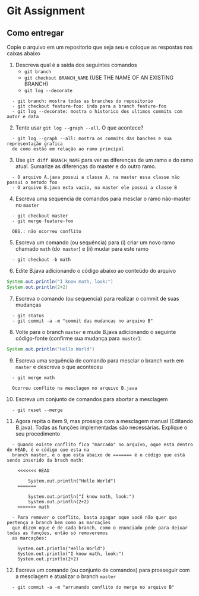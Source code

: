 # Git Assignment

## Como entregar
Copie o arquivo em um repositorio que seja seu e coloque as respostas nas caixas abaixo


1. Descreva qual é a saída dos seguintes comandos
    -  `git branch` 
    -  `git checkout BRANCH_NAME` (USE THE NAME OF AN EXISTING BRANCH)
    -  `git log --decorate`

```
  - git branch: mostra todas as branches do repositorio
  - git checkout feature-foo: indo para a branch feature-foo
  - git log --decorate: mostra o historico dos ultimos commits com autor e data 

```

2. Tente usar `git log --graph --all`. O que acontece?
```
  - git log --graph --all: mostra os commits das banches e sua representação grafica 
  de como estão em relação ao ramo principal 

```

3. Use `git diff BRANCH_NAME`  para ver as diferenças de um ramo e do ramo atual.
   Sumarize as diferenças do master e do outro ramo.

```
  - O arquivo A.java possui a classe A, na master essa classe não possui o metodo foo
  - O arquivo B.java esta vazio, na master ele possui a classe B

```

4. Escreva uma sequencia de comandos para mesclar o ramo não-master no `master`

```
  - git checkout master
  - git merge feature-foo
  
  OBS.: não ocorreu conflito

```


5. Escreva um comando (ou sequência) para (i) criar um novo ramo chamado `math` (do` master`)
e (ii) mudar para este ramo

```
  - git checkout -b math

```
   
6. Edite B.java adicionando o código abaixo ao conteúdo do arquivo
```java
System.out.println("I know math, look:")
System.out.println(2+2)
```

7. Escreva o comando (ou sequencia) para realizar o commit de suas mudanças
```
  - git status
  - git commit -a -m "commit das mudancas no arquivo B"

```

8. Volte para o branch `master` e mude B.java adicionando o seguinte código-fonte (confirme sua mudança para` master`):
```java
System.out.println("Hello World")
```

9. Escreva uma sequência de comando para mesclar o branch `math` em` master` e descreva o que aconteceu
```
  - git merge math
  
  Ocorreu conflito na mesclagem no arquivo B.java

```
   
10. Escreva um conjunto de comandos para abortar a mesclagem
```
  - git reset --merge

```
   
11. Agora repita o item 9, mas prossiga com a mesclagem manual (Editando B.java). Todas as funções implementadas são necessárias. Explique o seu procedimento
```
  - Quando existe conflito fica "marcado" no arquivo, oque esta dentro de HEAD, é o código que esta na 
  branch master, e o que esta abaixo de ======= é o código que está sendo inserido da brach math:
  
    <<<<<<< HEAD

	    System.out.println("Hello World")
    =======
	
	    System.out.println("I know math, look:")
	    System.out.println(2+2)
    >>>>>>> math
  
  - Para remover o conflito, basta apagar oque você não quer que pertença a branch bem como as marcações 
  que dizem oque é de cada branch, como o enunciado pede para deixar todas as funções, então só removeremos 
  as marcações:
  
    System.out.println("Hello World")
    System.out.println("I know math, look:")
    System.out.println(2+2)

```

12. Escreva um comando (ou conjunto de comandos) para prosseguir com a mesclagem e atualizar o branch `master`
```
  - git commit -a -m "arrumando conflito do merge no arquivo B"

```



